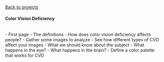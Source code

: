 <a href="../" class="quaternary"><f-leftarrow-icon /> Back to projects</a>

#### Color Vision Deficiency<br /> &nbsp;

<div style="--yellow:var(--white); --cols: 1fr;">



<f-section-card title="Home" section="cb-start">
- First page
</f-section-card>

<f-section-card title="What is CVD?" section="cb-what">
- The definitions 
</f-section-card>

<f-section-card title="Explore color blindness" section="cb-explore">
- How does color vision deficiency affects people?
</f-section-card>

<f-section-card title="Photo safari" section="cb-safari">
- Gather some images to analyze
</f-section-card>

<f-section-card title="Simulator" section="cb-simulator">
- See how different types of CVD affect your images
</f-section-card>

<f-section-card title="Facts about CVD" section="cb-facts">
- What we should know about the subject
</f-section-card>

<f-section-card title="The eye" section="cb-eye">
- What happens in the eye?
</f-section-card>

<f-section-card title="Colour perception" section="cb-colour-perception">
- What happens in the brain?
</f-section-card>

<f-section-card title="Design your own" section="cb-designer">
- Define a color palette that works for CVD
</f-section-card>



<!-- <f-section-card
  title="Test"
  section="test"
  :completed="get('completed')"
>{{ get('completed') ? 'Test done' : 'Do a test!' }}</f-section-card> -->
</div>